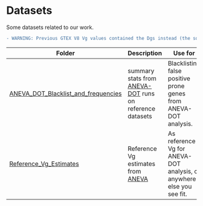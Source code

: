 # Datasets
Some datasets related to our work.

```diff
- WARNING: Previous GTEX V8 Vg values contained the Dgs instead (the square root of Vgs), this was fixed in release 2.32
```


|Folder | Description | Use for|
|- | - | - |
|[ANEVA_DOT_Blacklist_and_frequencies](https://github.com/PejLab/ANEVA-DOT_reference_datasets/tree/master/ANEVA_DOT_Blacklists_and_frequencies) | summary stats from [ANEVA-DOT](https://science.sciencemag.org/content/366/6463/351.abstract) runs on reference datasets  | Blacklisting false positive prone genes from ANEVA-DOT analysis.|
|[Reference_Vg_Estimates](https://github.com/PejLab/ANEVA-DOT_reference_datasets/tree/master/Reference_Vg_Estimates)| Reference Vg estimates from [ANEVA](https://science.sciencemag.org/content/366/6463/351.abstract) | As reference Vg for ANEVA-DOT analysis, or anywhere else you see fit.|
